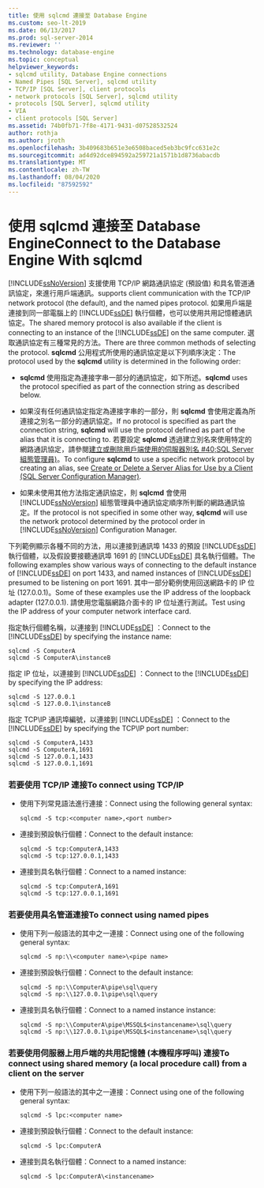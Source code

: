 ```yaml
---
title: 使用 sqlcmd 連接至 Database Engine
ms.custom: seo-lt-2019
ms.date: 06/13/2017
ms.prod: sql-server-2014
ms.reviewer: ''
ms.technology: database-engine
ms.topic: conceptual
helpviewer_keywords:
- sqlcmd utility, Database Engine connections
- Named Pipes [SQL Server], sqlcmd utility
- TCP/IP [SQL Server], client protocols
- network protocols [SQL Server], sqlcmd utility
- protocols [SQL Server], sqlcmd utility
- VIA
- client protocols [SQL Server]
ms.assetid: 74b0fb71-7f8e-4171-9431-d07528532524
author: rothja
ms.author: jroth
ms.openlocfilehash: 3b409683b651e3e6508baced5eb3bc9fcc631e2c
ms.sourcegitcommit: ad4d92dce894592a259721a1571b1d8736abacdb
ms.translationtype: MT
ms.contentlocale: zh-TW
ms.lasthandoff: 08/04/2020
ms.locfileid: "87592592"
---
```

# <a name="connect-to-the-database-engine-with-sqlcmd"></a><span data-ttu-id="76339-102">使用 sqlcmd 連接至 Database Engine</span><span class="sxs-lookup"><span data-stu-id="76339-102">Connect to the Database Engine With sqlcmd</span></span>
  [!INCLUDE[ssNoVersion](../../includes/ssnoversion-md.md)] <span data-ttu-id="76339-103">支援使用 TCP/IP 網路通訊協定 (預設值) 和具名管道通訊協定，來進行用戶端通訊。</span><span class="sxs-lookup"><span data-stu-id="76339-103">supports client communication with the TCP/IP network protocol (the default), and the named pipes protocol.</span></span> <span data-ttu-id="76339-104">如果用戶端是連接到同一部電腦上的 [!INCLUDE[ssDE](../../includes/ssde-md.md)] 執行個體，也可以使用共用記憶體通訊協定。</span><span class="sxs-lookup"><span data-stu-id="76339-104">The shared memory protocol is also available if the client is connecting to an instance of the [!INCLUDE[ssDE](../../includes/ssde-md.md)] on the same computer.</span></span> <span data-ttu-id="76339-105">選取通訊協定有三種常見的方法。</span><span class="sxs-lookup"><span data-stu-id="76339-105">There are three common methods of selecting the protocol.</span></span> <span data-ttu-id="76339-106">**sqlcmd** 公用程式所使用的通訊協定是以下列順序決定：</span><span class="sxs-lookup"><span data-stu-id="76339-106">The protocol used by the **sqlcmd** utility is determined in the following order:</span></span>  
  
-   <span data-ttu-id="76339-107">**sqlcmd** 使用指定為連接字串一部分的通訊協定，如下所述。</span><span class="sxs-lookup"><span data-stu-id="76339-107">**sqlcmd** uses the protocol specified as part of the connection string as described below.</span></span>  
  
-   <span data-ttu-id="76339-108">如果沒有任何通訊協定指定為連接字串的一部分，則 **sqlcmd** 會使用定義為所連接之別名一部分的通訊協定。</span><span class="sxs-lookup"><span data-stu-id="76339-108">If no protocol is specified as part the connection string, **sqlcmd** will use the protocol defined as part of the alias that it is connecting to.</span></span> <span data-ttu-id="76339-109">若要設定 **sqlcmd** 透過建立別名來使用特定的網路通訊協定，請參閱[建立或刪除用戶端使用的伺服器別名 #40;SQL Server 組態管理員&#41;](../../database-engine/configure-windows/create-or-delete-a-server-alias-for-use-by-a-client.md)。</span><span class="sxs-lookup"><span data-stu-id="76339-109">To configure **sqlcmd** to use a specific network protocol by creating an alias, see [Create or Delete a Server Alias for Use by a Client &#40;SQL Server Configuration Manager&#41;](../../database-engine/configure-windows/create-or-delete-a-server-alias-for-use-by-a-client.md).</span></span>  
  
-   <span data-ttu-id="76339-110">如果未使用其他方法指定通訊協定，則 **sqlcmd** 會使用 [!INCLUDE[ssNoVersion](../../includes/ssnoversion-md.md)] 組態管理員中通訊協定順序所判斷的網路通訊協定。</span><span class="sxs-lookup"><span data-stu-id="76339-110">If the protocol is not specified in some other way, **sqlcmd** will use the network protocol determined by the protocol order in [!INCLUDE[ssNoVersion](../../includes/ssnoversion-md.md)] Configuration Manager.</span></span>  
  
 <span data-ttu-id="76339-111">下列範例顯示各種不同的方法，用以連接到通訊埠 1433 的預設 [!INCLUDE[ssDE](../../includes/ssde-md.md)] 執行個體，以及假設要接聽通訊埠 1691 的 [!INCLUDE[ssDE](../../includes/ssde-md.md)] 具名執行個體。</span><span class="sxs-lookup"><span data-stu-id="76339-111">The following examples show various ways of connecting to the default instance of [!INCLUDE[ssDE](../../includes/ssde-md.md)] on port 1433, and named instances of [!INCLUDE[ssDE](../../includes/ssde-md.md)] presumed to be listening on port 1691.</span></span> <span data-ttu-id="76339-112">其中一部分範例使用回送網路卡的 IP 位址 (127.0.0.1)。</span><span class="sxs-lookup"><span data-stu-id="76339-112">Some of these examples use the IP address of the loopback adapter (127.0.0.1).</span></span> <span data-ttu-id="76339-113">請使用您電腦網路介面卡的 IP 位址進行測試。</span><span class="sxs-lookup"><span data-stu-id="76339-113">Test using the IP address of your computer network interface card.</span></span>  
  
 <span data-ttu-id="76339-114">指定執行個體名稱，以連接到 [!INCLUDE[ssDE](../../includes/ssde-md.md)] ：</span><span class="sxs-lookup"><span data-stu-id="76339-114">Connect to the [!INCLUDE[ssDE](../../includes/ssde-md.md)] by specifying the instance name:</span></span>  
  
```  
sqlcmd -S ComputerA  
sqlcmd -S ComputerA\instanceB  
```  
  
 <span data-ttu-id="76339-115">指定 IP 位址，以連接到 [!INCLUDE[ssDE](../../includes/ssde-md.md)] ：</span><span class="sxs-lookup"><span data-stu-id="76339-115">Connect to the [!INCLUDE[ssDE](../../includes/ssde-md.md)] by specifying the IP address:</span></span>  
  
```  
sqlcmd -S 127.0.0.1  
sqlcmd -S 127.0.0.1\instanceB  
```  
  
 <span data-ttu-id="76339-116">指定 TCP\IP 通訊埠編號，以連接到 [!INCLUDE[ssDE](../../includes/ssde-md.md)] ：</span><span class="sxs-lookup"><span data-stu-id="76339-116">Connect to the [!INCLUDE[ssDE](../../includes/ssde-md.md)] by specifying the TCP\IP port number:</span></span>  
  
```  
sqlcmd -S ComputerA,1433  
sqlcmd -S ComputerA,1691  
sqlcmd -S 127.0.0.1,1433  
sqlcmd -S 127.0.0.1,1691  
```  
  
### <a name="to-connect-using-tcpip"></a><span data-ttu-id="76339-117">若要使用 TCP/IP 連接</span><span class="sxs-lookup"><span data-stu-id="76339-117">To connect using TCP/IP</span></span>  
  
-   <span data-ttu-id="76339-118">使用下列常見語法進行連接：</span><span class="sxs-lookup"><span data-stu-id="76339-118">Connect using the following general syntax:</span></span>  
  
    ```  
    sqlcmd -S tcp:<computer name>,<port number>  
    ```  
  
-   <span data-ttu-id="76339-119">連接到預設執行個體：</span><span class="sxs-lookup"><span data-stu-id="76339-119">Connect to the default instance:</span></span>  
  
    ```  
    sqlcmd -S tcp:ComputerA,1433  
    sqlcmd -S tcp:127.0.0.1,1433  
    ```  
  
-   <span data-ttu-id="76339-120">連接到具名執行個體：</span><span class="sxs-lookup"><span data-stu-id="76339-120">Connect to a named instance:</span></span>  
  
    ```  
    sqlcmd -S tcp:ComputerA,1691  
    sqlcmd -S tcp:127.0.0.1,1691  
    ```  
  
### <a name="to-connect-using-named-pipes"></a><span data-ttu-id="76339-121">若要使用具名管道連接</span><span class="sxs-lookup"><span data-stu-id="76339-121">To connect using named pipes</span></span>  
  
-   <span data-ttu-id="76339-122">使用下列一般語法的其中之一連接：</span><span class="sxs-lookup"><span data-stu-id="76339-122">Connect using one of the following general syntax:</span></span>  
  
    ```  
    sqlcmd -S np:\\<computer name>\<pipe name>  
    ```  
  
-   <span data-ttu-id="76339-123">連接到預設執行個體：</span><span class="sxs-lookup"><span data-stu-id="76339-123">Connect to the default instance:</span></span>  
  
    ```  
    sqlcmd -S np:\\ComputerA\pipe\sql\query  
    sqlcmd -S np:\\127.0.0.1\pipe\sql\query  
    ```  
  
-   <span data-ttu-id="76339-124">連接到具名執行個體：</span><span class="sxs-lookup"><span data-stu-id="76339-124">Connect to a named instance instance:</span></span>  
  
    ```  
    sqlcmd -S np:\\ComputerA\pipe\MSSQL$<instancename>\sql\query  
    sqlcmd -S np:\\127.0.0.1\pipe\MSSQL$<instancename>\sql\query  
    ```  
  
### <a name="to-connect-using-shared-memory-a-local-procedure-call-from-a-client-on-the-server"></a><span data-ttu-id="76339-125">若要使用伺服器上用戶端的共用記憶體 (本機程序呼叫) 連接</span><span class="sxs-lookup"><span data-stu-id="76339-125">To connect using shared memory (a local procedure call) from a client on the server</span></span>  
  
-   <span data-ttu-id="76339-126">使用下列一般語法的其中之一連接：</span><span class="sxs-lookup"><span data-stu-id="76339-126">Connect using one of the following general syntax:</span></span>  
  
    ```  
    sqlcmd -S lpc:<computer name>  
    ```  
  
-   <span data-ttu-id="76339-127">連接到預設執行個體：</span><span class="sxs-lookup"><span data-stu-id="76339-127">Connect to the default instance:</span></span>  
  
    ```  
    sqlcmd -S lpc:ComputerA  
    ```  
  
-   <span data-ttu-id="76339-128">連接到具名執行個體：</span><span class="sxs-lookup"><span data-stu-id="76339-128">Connect to a named instance:</span></span>  
  
    ```  
    sqlcmd -S lpc:ComputerA\<instancename>  
    ```  
  
  
